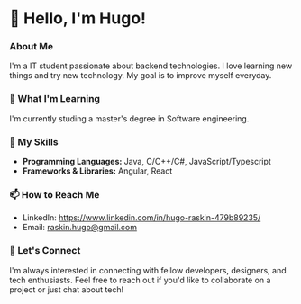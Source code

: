 # 👋 Hello, I'm Hugo!

### About Me

I'm a IT student passionate about backend technologies. I love learning new things and try new technology. My goal is to improve myself everyday.

### 🌱 What I'm Learning

I'm currently studing a master's degree in Software engineering.

### 💼 My Skills

- **Programming Languages:** Java, C/C++/C#, JavaScript/Typescript
- **Frameworks & Libraries:** Angular, React

### 📫 How to Reach Me

- LinkedIn: https://www.linkedin.com/in/hugo-raskin-479b89235/
- Email: raskin.hugo@gmail.com

### 🤝 Let's Connect

I'm always interested in connecting with fellow developers, designers, and tech enthusiasts. Feel free to reach out if you'd like to collaborate on a project or just chat about tech!
